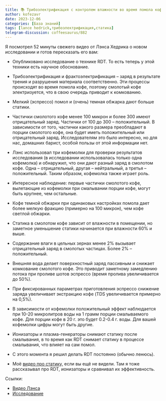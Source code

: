 ```yaml
---
title: 📚 Трибоэлектрификация с контролем влажности во время помола кофе
author: kofezavr
date: 2023-12-06
categories: [База знаний]
tags: [lance hedrick,трибоэлектрификация,статика]
telegram-discussion: coffeesaurus/882
--- 
```

Я посмотрел 52 минуты свежего видео от Лэнса Хедрика о новом исследовании и готов пересказать его вам: 

- Опубликовано исследование о технике RDT. То есть теперь у этой техники есть научное обоснование.

- Трибоэлектрификация и фрактоэлектрификация – заряд в результате трения и разрушения материала соответственно. Эти процессы происходят во время помола кофе, поэтому смолотый кофе электризуется, что в свою очередь приводит к комкованию.

- Мелкий (эспрессо) помол и (очень) темная обжарка дают больше статики.

- Частички смолотого кофе менее 100 микрон и более 300 имеют отрицательный заряд. Частички от 100 до 300 – положительный. В зависимости от того, частички какого размера преобладают в порции смолотого кофе, она будет иметь положительный или отрицательный заряд. Исследователям это было интересно, но для нас, домашних барист, особой пользы от этой информации нет.

- Лэнс использовал три кофемолки для проверки результатов исследования (в исследовании использовалась только одна кофемолка) и обнаружил, что они дают разный заряд в смолотом кофе. Одна – отрицательный, другая – нейтральный, а третья – положительный. Таким образом, кофемолка также играет роль.

- Интересное наблюдение: первые частички смолотого кофе, вылетающие из кофемолки при смалывании порции кофе, могут быть крупнее, чем остальные.

- Кофе темной обжарки при одинаковых настройках помола дает более мелкую фракцию (примерно на 100 микрон), чем кофе светлой обжарки.

- Статика в смолотом кофе зависит от влажности в помещении, но заметное уменьшение статики начинается при влажности 60% и выше.

- Содержание влаги в цельных зернах менее 2% вызывает отрицательный заряд в смолотых частицах. Более 2% – положительный.

- Внешняя вода делает поверхностный заряд пассивным и снижает комкование смолотого кофе. Это приводит заметному замедлению потока при проливе шотов эспрессо (время пролива увеличивается до 50%).

- При фиксированных параметрах приготовления эспрессо снижение заряда увеличивает экстракцию кофе (TDS увеличивается примерно на 0,5%).

- В зависимости от кофемолки положительный эффект наблюдается при 10-20 микролитров воды на 1 грамм порции смалываемого кофе. Для порции кофе в 20 г. это будет 0.2-0.4 г. воды. Для вашей кофемолки цифры могут быть другие.

- Ионизаторы и плазма-генераторы снимают статику после смалывания, в то время как RDT снимает статику в процессе смалывания, что влияет на сам помол.

- С этого момента я решил делать RDT постоянно (обычно ленюсь).

- Моё [видео про статику,](https://www.youtube.com/watch?v=HYPnTOMmOUY) если вы ещё не видели. Там я тоже рассказывал про RDT, ионизаторы и сравнивал их эффективность.

Ссылки:
- [Видео Лэнса](https://www.youtube.com/watch?v=GuqVUsMPs-U)
- [Исследование](https://www.sciencedirect.com/science/article/pii/S2590238523005684)